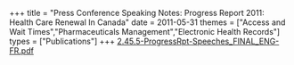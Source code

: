 +++
title = "Press Conference Speaking Notes: Progress Report 2011: Health Care Renewal In Canada"
date = 2011-05-31
themes = ["Access and Wait Times","Pharmaceuticals Management","Electronic Health Records"]
types = ["Publications"]
+++
[2.45.5-ProgressRpt-Speeches_FINAL_ENG-FR.pdf](/files/2.45.5-ProgressRpt-Speeches_FINAL_ENG-FR.pdf)
